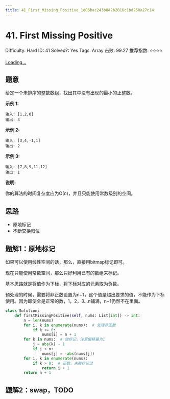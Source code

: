 ```yaml
---
title: 41_First_Missing_Positive_1e85bac243b842b2816c1bd258a27c14
---
```


# 41. First Missing Positive

Difficulty: Hard
ID: 41
Solved?: Yes
Tags: Array
击败: 99.27
推荐指数: ⭐⭐⭐⭐

[Loading...](https://leetcode.com/problems/first-missing-positive/)

## 题意

给定一个未排序的整数数组，找出其中没有出现的最小的正整数。

**示例 1:**

```
输入: [1,2,0]
输出: 3
```

**示例 2:**

```
输入: [3,4,-1,1]
输出: 2
```

**示例 3:**

```
输入: [7,8,9,11,12]
输出: 1
```

**说明:**

你的算法的时间复杂度应为O(*n*)，并且只能使用常数级别的空间。

## 思路

- 原地标记
- 不断交换归位

## 题解1：原地标记

如果可以使用线性空间的话，那么，直接用bitmap标记即可。

现在只能使用常数空间，那么只好利用已有的数组来标记。

基本思路就是将值作为下标，将下标对应的元素取为负数。

预处理的时候，需要将非正数设置为n+1，这个值是超出要求的值，不能作为下标使用。因为即使全是正常的数，1，2，3...n铺满，n+1仍然不在里面。

```python
class Solution:
    def firstMissingPositive(self, nums: List[int]) -> int:
        n = len(nums)
        for i, k in enumerate(nums):  # 处理非正数
            if k <= 0:
                nums[i] = n + 1
        for k in nums:  # 做标记，注意偏移量为1
            j = abs(k) - 1
            if j < n:
                nums[j] = -abs(nums[j])
        for i, k in enumerate(nums):
            if k > 0:  # 正数，未被标记过
                return i + 1
        return n + 1
```

## 题解2：swap，TODO